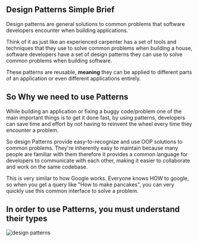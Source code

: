 ##  Design Patterns Simple Brief
Design patterns are general solutions to common problems that software developers encounter when building applications.

Think of it as just like an experienced carpenter has a set of tools and techniques that they use to solve common problems when building a house, software developers have a set of design patterns they can use to solve common problems when building software. 

These patterns are reusable, **meaning** they can be applied to different parts of an application or even different applications entirely.

## So Why we need to use Patterns
While building an application or fixing a buggy code/problem one of the main important things is to get it done fast,  by using patterns, developers can save time and effort by not having to reinvent the wheel every time they encounter a problem. 

So design Patterns provide easy-to-recognize and use OOP solutions to common problems. They're inherently easy to maintain because many people are familiar with them therefore it provides a common language for developers to communicate with each other, making it easier to collaborate and work on the same codebase. 
 
This is very similar to how Google works. Everyone knows HOW to google, so when you get a query like "How to make pancakes", you can very quickly use this common interface to solve a problem.

## In order to use Patterns, you must understand their types

![design patterns](https://github.com/AhmedMub/design-patterns-easy/assets/32661307/8d4d0ed1-d92c-44e0-87fd-45d89dd21c45)
